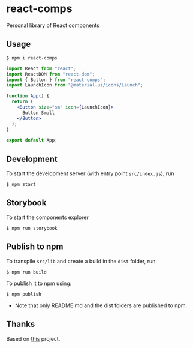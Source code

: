 # react-comps

Personal library of React components

## Usage

```
$ npm i react-comps
```

```jsx
import React from "react";
import ReactDOM from "react-dom";
import { Button } from "react-comps";
import LaunchIcon from "@material-ui/icons/Launch";

function App() {
  return (
    <Button size="sm" icon={LaunchIcon}>
      Button Small
    </Button>
  );
}

export default App;
```

## Development

To start the development server (with entry point `src/index.js`), run

```
$ npm start
```

## Storybook

To start the components explorer

```
$ npm run storybook
```

## Publish to npm

To transpile `src/lib` and create a build in the `dist` folder, run:

```
$ npm run build
```

To publish it to npm using:

```
$ npm publish
```

- Note that only README.md and the dist folders are published to npm.

## Thanks

Based on [this](https://github.com/aakashns/create-component-lib) project.
